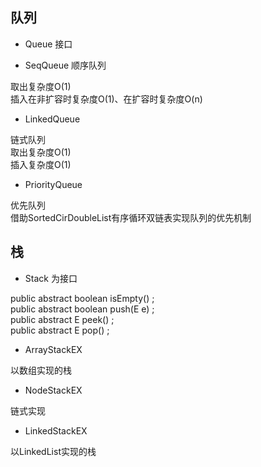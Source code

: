 ## 队列  

* Queue  接口  

* SeqQueue  顺序队列  
		
取出复杂度O(1)  
插入在非扩容时复杂度O(1)、在扩容时复杂度O(n)  
		
* LinkedQueue	  

链式队列  
取出复杂度O(1)   
插入复杂度O(1)  

* PriorityQueue  

优先队列  	
借助SortedCirDoubleList有序循环双链表实现队列的优先机制  

## 栈 

* Stack 为接口  

public abstract boolean isEmpty() ;  
public abstract boolean push(E e) ;  
public abstract E peek() ;  
public abstract E pop() ;  

* ArrayStackEX	

以数组实现的栈  

* NodeStackEX		

链式实现  

* LinkedStackEX	  

以LinkedList实现的栈  


